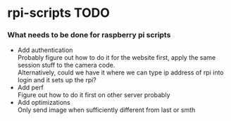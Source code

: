 # rpi-scripts TODO

### What needs to be done for raspberry pi scripts

- Add authentication\
Probably figure out how to do it for the website first, apply the same session stuff to the camera code.\
Alternatively, could we have it where we can type ip address of rpi into login and it sets up the rpi?
- Add perf\
Figure out how to do it first on other server probably
- Add optimizations \
Only send image when sufficiently different from last or smth

